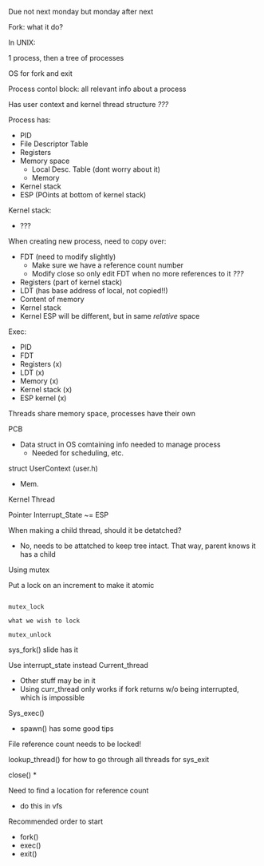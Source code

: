 Due not next monday but monday after next  

Fork: what it do?  

In UNIX:  

1 process, then a tree of processes  

OS for fork and exit  

Process contol block: all relevant info about a process  

Has user context and kernel thread structure *???*  

Process has:  
* PID
* File Descriptor Table
* Registers
* Memory space
  * Local Desc. Table (dont worry about it)
  * Memory
* Kernel stack
* ESP (POints at bottom of kernel stack)  

Kernel stack: 
* ???

When creating new process, need to copy over: 
* FDT (need to modify slightly)
  * Make sure we have a reference count number
  * Modify close so only edit FDT when no more references to it *???*  
* Registers (part of kernel stack)
* LDT (has base address of local, not copied!!)
* Content of memory
* Kernel stack
* Kernel ESP will be different, but in same *relative* space  

Exec: 
* PID
* FDT
* Registers (x)
* LDT (x)
* Memory (x)
* Kernel stack (x)
* ESP kernel (x)  

Threads share memory space, processes have their own  

PCB  
* Data struct in OS comtaining info needed to manage process
  * Needed for scheduling, etc.  

struct UserContext (user.h)  
* Mem. 

Kernel Thread

Pointer Interrupt_State ~= ESP  

When making a child thread, should it be detatched?  
* No, needs to be attatched to keep tree intact. That way, parent knows it has a child  




Using mutex

Put a lock on an increment to make it atomic  

```

mutex_lock 

what we wish to lock

mutex_unlock

```  

sys_fork() slide has it 

Use interrupt_state instead Current_thread
* Other stuff may be in it
* Using curr_thread only works if fork returns w/o being interrupted, which is impossible  

Sys_exec()
* spawn() has some good tips  

File reference count needs to be locked! 


lookup_thread() for how to go through all threads for sys_exit  

close()
* 


Need to find a location for reference count  
* do this in vfs  

Recommended order to start
* fork()
* exec()
* exit()